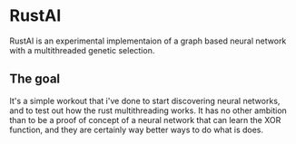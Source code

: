 # RustAI
RustAI is an experimental implementaion of a graph based neural network with a multithreaded genetic selection.

## The goal

It's a simple workout that i've done to start discovering neural networks, and to test out how the rust multithreading works.
It has no other ambition than to be a proof of concept of a neural network that can learn the XOR function, and they are certainly way better ways to do what is does.
